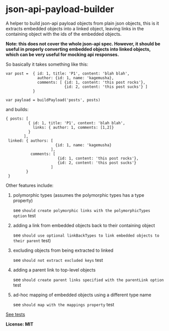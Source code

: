 json-api-payload-builder
========================

A helper to build json-api payload objects from plain json objects, this is it extracts embedded objects into 
a linked object, leaving links in the containing object with the ids of the embedded objects.

**Note: this does not cover the whole json-api spec.  However, it should be useful in properly converting
embedded objects into linked objects, which can be very useful for mocking api responses.**

So basically it takes something like this:

    var post =  { id: 1, title: 'P1', content: 'blah blah', 
                  author: {id: 1, name: 'kagemusha},
                  comments: [ {id: 1, content: 'this post rocks'}, 
                              {id: 2, content: 'this post sucks'} ]
                }

    var payload = buildPayload('posts', posts)


and builds:

    { posts: [ 
              { id: 1, title: 'P1', content: 'blah blah', 
                links: { author: 1, comments: [1,2]}
              }
            ],
     linked: { authors: [
                          {id: 1, name: 'kagemusha}
                        ],
               comments: [ 
                           {id: 1, content: 'this post rocks'}, 
                           {id: 2, content: 'this post sucks'} 
                        ]
             }
     }
              
                  
Other features include:

1. polymorphic types (assumes the polymorphic types has a type property)

    see `should create polymorphic links with the polymorphicTypes option` test

2. adding a link from embedded objects back to their containing object

    see `should use optional linkBackTypes to link embedded objects to their parent` test)

3. excluding objects from being extracted to linked

    see `should not extract excluded keys` test

4. adding a parent link to top-level objects

    see `should create parent links specified with the parentLink option` test

5. ad-hoc mapping of embedded objects using a different type name

    see `should map with the mappings property` test

[See tests](https://github.com/kagemusha/json-api-payload-builder/blob/master/test/tests.js)


**License: MIT**
